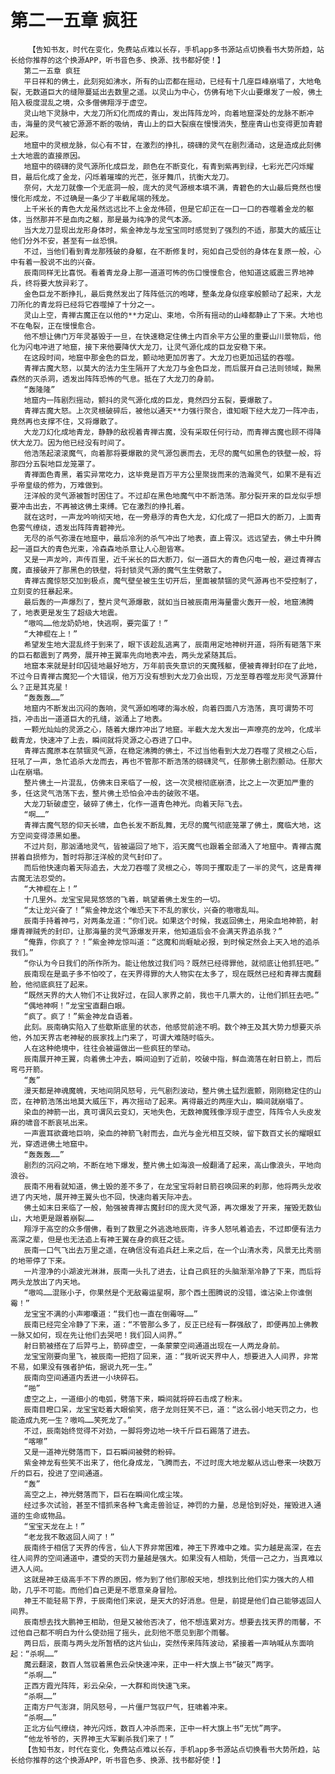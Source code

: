 # 第二一五章 疯狂
        【告知书友，时代在变化，免费站点难以长存，手机app多书源站点切换看书大势所趋，站长给你推荐的这个换源APP，听书音色多、换源、找书都好使！】
       第二一五章 疯狂
       平日祥和的佛土，此刻宛如沸水，所有的山峦都在摇动，已经有十几座巨峰崩塌了，大地龟裂，无数道巨大的缝隙蔓延出去数里之遥。以灵山为中心，仿佛有地下火山要爆发了一般，佛土陷入极度混乱之境，众多僧佛翔浮于虚空。
       灵山地下灵脉中，大龙刀所幻化而成的青山，发出阵阵龙吟，向着地窟深处的龙脉不断冲击，海量的灵气被它源源不断的吸纳，青山上的巨大裂痕在慢慢消失，整座青山也变得更加青碧起来。
       地窟中的灵根龙脉，似心有不甘，在激烈的挣扎，磅礴的灵气在剧烈涌动，这是造成此刻佛土大地震的直接原因。
       地窟中的磅礴的灵气源所化成巨龙，颜色在不断变化，有青到紫再到绿，七彩光芒闪烁耀目，最后化成了金龙，闪烁着璀璨的光芒，张牙舞爪，抗衡大龙刀。
       奈何，大龙刀就像一个无底洞一般，庞大的灵气源根本填不满，青碧色的大山最后竟然也慢慢化形成龙，不过确是一条少了半截尾端的残龙。
       上千米长的青色大龙虽然远远比不上金龙伟硕，但是它却正在一口一口的吞噬着金龙的躯体，当然那并不是血肉之躯，那是最为纯净的灵气本源。
       当大龙刀显现出龙形身体时，紫金神龙与龙宝宝同时感觉到了强烈的不适，那莫大的威压让他们分外不安，甚至有一丝恐惧。
       不过，当他们看到青龙那残破的身躯，在不断修复时，宛如自己受创的身体在复原一般，心中有着一股说不出的兴奋。
       辰南同样无比喜悦。看着青龙身上那一道道可怖的伤口慢慢愈合，他知道这威震三界地神兵，终将要大放异彩了。
       金色巨龙不断挣扎，最后竟然发出了阵阵低沉的咆哮，整条龙身似痉挛般颤动了起来，大龙刀所化的青龙将已经将它吞噬掉了十分之一。
       灵山上空，青禅古魔正在以他的**力定山、束地，令所有摇动的山峰都静止了下来。大地也不在龟裂，正在慢慢愈合。
       他不想让佛门万年灵基毁于一旦，在快速稳定住佛土内百余平方公里的重要山川景物后，他化为闪电冲进了地窟，接下来他要降伏大龙刀，让灵气源化成的巨龙安稳下来。
       在这段时间，地窟中那金色的巨龙，颤动地更加厉害了。大龙刀也更加迅猛的吞噬。
       青禅古魔大怒，以莫大的法力生生隔开了大龙刀与金色巨龙，而后展开自己法则领域，黝黑森然的灭杀洞，透发出阵阵恐怖的气息。抵在了大龙刀的身前。
       “轰隆隆”
       地窟内一阵剧烈摇动，颤抖的灵气源化成的巨龙，竟然四分五裂，要爆散了。
       青禅古魔大怒。上次灵根破碎后，被他以通天**力强行聚合，谁知眼下经大龙刀一阵冲击，竟然再也支撑不住，又将爆散了。
       大龙刀幻化成地青龙，静静的敌视着青禅古魔，没有采取任何行动，而青禅古魔也顾不得降伏大龙刀。因为他已经没有时间了。
       他浩荡起滚滚魔气，向着那将要爆散的灵气源包裹而去，无尽的魔气如黑色的铁壁一般，将那四分五裂地巨龙笼罩了。
       青禅面色青黑，着实异常吃力，这毕竟是百万平方公里聚拢而来的浩瀚灵气，如果不是有近乎帝皇级的修为，万难做到。
       汪洋般的灵气源被暂时困住了。不过却在黑色地魔气中不断浩荡。那分裂开来的巨龙似乎想要冲击出去，不再被这佛土束缚。它在激烈的挣扎着。
       就在这时，一声龙吟响彻天地，在一旁悬浮的青色大龙，幻化成了一把巨大的断刀，上面青色雾气缭绕，透发出阵阵青碧神光。
       无尽的杀气弥漫在地窟中，最后冷冽的杀气冲出了地表，直上霄汉。远远望去，佛土中升腾起一道巨大的青色光束，冷森森地杀意让人心胆皆寒。
       又是一声龙吟，声传百里，近千米长的巨大断刀，似一道巨大的青色闪电一般，避过青禅古魔，直接破开了那黑色的铁壁，将封锁灵气源的魔气生生劈散了。
       青禅古魔惊怒交加到极点，魔气壁垒被生生切开后，里面被禁锢的灵气源再也不受控制了，立刻变的狂暴起来。
       最后轰的一声爆烈了，整片灵气源爆散，就如当日被辰南用海量雷火轰开一般，地窟沸腾了，地表更是发生了超级大地震。
       “嗷呜……他龙奶奶地，快逃啊，要完蛋了！”
       “大神棍在上！”
       希望发生地大混乱终于到来了，眼下该趁乱逃离了，辰南用定地神树开道，将所有砸落下来的巨石都震到了两旁，展开神王翼率先向地表冲去，两头龙紧随其后。
       地窟本来就是封印囚徒地最好地方，万年前丧失意识的天魔残躯，便被青禅封印在了此地，不过今日青禅古魔犯一个大错误，他万万没有想到大龙刀会出现，万龙至尊吞噬龙形灵气源算什么？正是其克星！
       “轰轰轰……”
       地窟内不断发出沉闷的轰响，灵气源如咆哮的海水般，向着四面八方浩荡，真可谓势不可挡，冲击出一道道巨大的孔缝，汹涌上了地表。
       一颗光灿灿的灵源之心，随着大爆炸冲出了地窟。半截大龙大发出一声嘹亮的龙吟，化成半截青龙，快速冲了上去，瞬间就将灵源之心吞进了口中。
       青禅古魔原本在禁锢灵气源，在稳定沸腾的佛土，不过当他看到大龙刀吞噬了灵根之心后，狂吼了一声，急忙追杀大龙而去，再也不管那不断浩荡的磅礴灵气，任那佛土剧烈颤动。任那大山在崩塌。
       整片佛土一片混乱，仿佛末日来临了一般，这一次灵根彻底崩溃，比之上一次更加严重的多，任这灵气浩荡下去，整片佛土恐怕会冲击的破败不堪。
       大龙刀斩破虚空，破碎了佛土，化作一道青色神光。向着天际飞去。
       “啊……”
       青禅古魔气怒的仰天长啸，血色长发不断乱舞，无尽的魔气彻底笼罩了佛土，魔临大地，这方空间变得漆黑如墨。
       不过片刻，那汹涌地灵气，皆被逼回了地下，滔天魔气也跟着全部涌入了地窟中。青禅古魔拼着自损修为，暂时将那汪洋般的灵气封印了。
       而后他快速向着天际追去，大龙刀吞噬了灵根之心，等同于攫取走了一半的灵气，这是青禅古魔无法忍受的。
       “大神棍在上！”
       十几里外。龙宝宝晃晃悠悠的飞着，眺望着佛土发生的一切。
       “太让龙兴奋了！”紫金神龙这个唯恐天下不乱的家伙，兴奋的嗷嗷乱叫。
       辰南手持着神弓，对两条龙道：“你们说。如果这个时候，我返回佛土，用染血地神箭，射爆青禅贼秃的封印，让那海量的灵气源爆发开来，他知道后会不会满天界追杀我？”
       “俺靠，你疯了？！”紫金神龙惊叫道：“这魔和尚睚眦必报，到时候定然会上天入地的追杀我们。”
       “你认为今日我们的所作所为。能让他放过我们吗？既然已经得罪他，就彻底让他抓狂吧。”
       辰南现在是虱子多不怕咬了，在天界得罪的大人物实在太多了，现在既然已经和青禅古魔翻脸，他彻底疯狂了起来。
       “既然天界的大人物们不让我好过，在回人家界之前，我也干几票大的，让他们抓狂去吧。”
       “偶地神啊！”龙宝宝直翻白眼。
       “疯了。疯了！”紫金神龙自语着。
       此刻。辰南确实陷入了些歇斯底里的状态，他感觉前途不明。数个神王及其大势力想要灭杀他，外加天界古老神秘的辰家找上门来了，可谓大难随时临头。
       人在这种绝境中，往往会被逼做出一些疯狂的举动。
       辰南展开神王翼，向着佛土冲去，瞬间迫到了近前，咬破中指，鲜血滴落在射日箭上，而后弯弓开箭。
       “轰”
       漫天都是神魂魔魄，天地间阴风怒号，元气剧烈波动，整片佛土猛烈震颤，刚刚稳定住的山峦，在神箭浩荡出地莫大威压下，再次摇动了起来。离得最近的两座大山，瞬间就崩塌了。
       染血的神箭一出，真可谓风云变幻，天地失色，无数神魔残像浮现于虚空，阵阵令人头皮发麻的啸音不断哀吼出来。
       一声震耳欲聋地巨响，染血的神箭飞射而去，血光与金光相互交映，留下数百丈长的耀眼虹光，穿透进佛土地窟中。
       “轰轰轰……”
       剧烈的沉闷之响，不断在地下爆发，整片佛土如海浪一般翻涌了起来，高山像浪头，平地向浪谷。
       辰南不用看就知道，佛土毁的差不多了，在龙宝宝将射日箭召唤回来的刹那，他将两头龙收进了内天地，展开神王翼头也不回，快速向着天际冲去。
       佛土如末日来临了一般，勉强被青禅古魔封印的庞大灵气源，再次爆发了开来，摧毁无数仙山，大地更是跟着崩裂……
       翔浮于高空的众多僧佛，看到了数里之外逃逸地辰南，许多人怒吼着追去，不过即便有法力高深之辈，但是也无法追上有神王翼在身的疯狂之徒。
       辰南一口气飞出去万里之遥，在确信没有追兵赶上来之后，在一个山清水秀，风景无比秀丽的地带停了下来。
       一片澄净的小湖波光淋淋，辰南一头扎了进去，让自己疯狂的头脑渐渐冷静了下来，而后将两头龙放出了内天地。
       “嗷呜……混账小子，你果然是个无敌霉运星啊，那个西土图腾说的没错，谁沾染上你谁倒霉！”
       龙宝宝不满的小声嘟囔道：“我们也一直在倒霉呀……”
       辰南已经完全冷静了下来，道：“不管那么多了，反正已经有一群强敌了，即便再加上佛教一脉又如何，现在先让他们去哭吧！我们回人间界。”
       射日箭被搭在了后羿弓上，箭碎虚空，一条蒙蒙空间通道出现在一人两龙身前。
       龙宝宝刚要向里飞，被辰南一把抱了回来，道：“我听说天界中人，想要进入人间界，非常不易，如果没有强者护佑，据说九死一生。”
       辰南向空间通道内丢进一小块碎石。
       “啪”
       虚空之上，一道细小的电弧，劈落下来，瞬间就将碎石击成了粉末。
       辰南目瞪口呆，龙宝宝眨着大眼偷笑，痞子龙则狂笑不已，道：“这么弱小地天罚之力，也能造成九死一生？嗷呜……笑死龙了。”
       不过，辰南始终觉得不对劲，一脚将旁边地一块千斤巨石踢落了进去。
       “喀嚓”
       又是一道神光劈落而下，巨石瞬间被劈的粉碎。
       紫金神龙有些笑不出来了，他化身成龙，飞腾而去，不过时庞大地龙躯从远山卷来一块数万斤的巨石，投进了空间通道。
       “轰”
       高空之上，神光劈落而下，巨石在瞬间化成尘埃。
       经过多次试验，甚至不惜抓来各种飞禽走兽验证，神罚的力量，总是恰到好处，摧毁进入通道的生命或物品。
       “宝宝天龙在上！”
       “老龙我不敢返回人间了！”
       辰南终于相信了天界的传言，仙人下界非常困难，神王下界难中之难。实力越是高深，在去往人间界的空间通道中，遭受的天罚力量越是强大。如果没有人相助，凭借一己之力，当真难以进入人间。
       这就是神王级高手不下界的原因，修为到了他们那般天地，想找到比他们实力强大的人相助，几乎不可能。而他们自己更是不愿意亲身冒险。
       神王不能轻易下界，于辰南他们来说，是天大的好消息。但是，前提是他们自己能够返回人间界。
       辰南想去找大鹏神王相助，但是又被他否决了，他不想连累对方。想要去找天界的雨馨，不过他自己都不明白为什么使劲摇了摇头，此刻他不愿见到那个雨馨。
       两日后，辰南与两头龙所暂栖的这片仙山，突然传来阵阵波动，紧接着一声呐喊从东面响起：“杀啊……”
       魔云翻滚，数百人驾驭着黑色云朵快速冲来，正中一杆大旗上书“破灭”两字。
       “杀啊……”
       正西方霞光阵阵，彩云朵朵，一大群和尚快速飞来。
       “杀啊……”
       正南方尸气澎湃，阴风怒号，一片僵尸驾驭尸气，狂啸着冲来。
       “杀啊……”
       正北方仙气缭绕，神光闪烁，数百人冲杀而来，正中一杆大旗上书“无忧”两字。
       “他龙爷爷的，天界神王大军剿杀我们来了！”
       【告知书友，时代在变化，免费站点难以长存，手机app多书源站点切换看书大势所趋，站长给你推荐的这个换源APP，听书音色多、换源、找书都好使！】